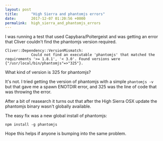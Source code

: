 ```yaml
---
layout: post
title:      "High Sierra and phantomjs errors"
date:       2017-12-07 01:20:56 +0000
permalink:  high_sierra_and_phantomjs_errors
---
```



I was running a test that used Capybara/Poltergeist and was getting an error that Cliver couldn't find the phantomjs version required. 


```
Cliver::Dependency::VersionMismatch:
            Could not find an executable 'phantomjs' that matched the requirements '>= 1.8.1', '< 3.0'. Found versions were {"/usr/local/bin/phantomjs"=>"325"}.
```

What kind of version is 325 for phantomjs? 

It's not. I tried getting the version of phantomjs with a simple `phantomjs -v` but that gave me a spawn ENOTDIR error, and 325 was the line of code that was throwing the error. 

After a bit of reasearch it turns out that after the High Sierra OSX update the phantomjs binary wasn't globally available. 

The easy fix was a new global install of phantomjs:
```
npm install -g phantomjs
```

Hope this helps if anyone is bumping into the same problem.
